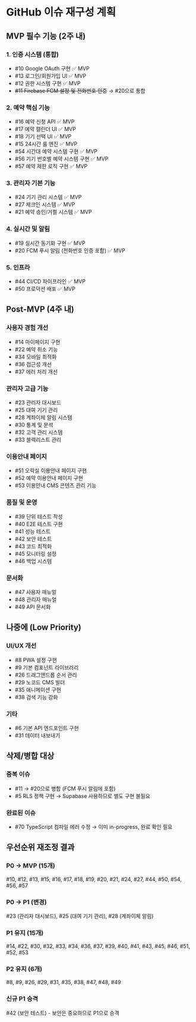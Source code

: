 # GitHub 이슈 재구성 계획

## MVP 필수 기능 (2주 내)

### 1. 인증 시스템 (통합)
- #10 Google OAuth 구현 ✅ MVP
- #13 로그인/회원가입 UI ✅ MVP
- #12 권한 시스템 구현 ✅ MVP
- ~~#11 Firebase FCM 설정 및 전화번호 인증~~ → #20으로 통합

### 2. 예약 핵심 기능
- #16 예약 신청 API ✅ MVP
- #17 예약 캘린더 UI ✅ MVP
- #18 기기 선택 UI ✅ MVP
- #15 24시간 룰 엔진 ✅ MVP
- #54 시간대 예약 시스템 구현 ✅ MVP
- #56 기기 번호별 예약 시스템 구현 ✅ MVP
- #57 예약 제한 로직 구현 ✅ MVP

### 3. 관리자 기본 기능
- #24 기기 관리 시스템 ✅ MVP
- #27 체크인 시스템 ✅ MVP
- #21 예약 승인/거절 시스템 ✅ MVP

### 4. 실시간 및 알림
- #19 실시간 동기화 구현 ✅ MVP
- #20 FCM 푸시 알림 (전화번호 인증 포함) ✅ MVP

### 5. 인프라
- #44 CI/CD 파이프라인 ✅ MVP
- #50 프로덕션 배포 ✅ MVP

## Post-MVP (4주 내)

### 사용자 경험 개선
- #14 마이페이지 구현
- #22 예약 취소 기능
- #34 모바일 최적화
- #36 접근성 개선
- #37 에러 처리 개선

### 관리자 고급 기능
- #23 관리자 대시보드
- #25 대여 기기 관리
- #28 계좌이체 알림 시스템
- #30 통계 및 분석
- #32 고객 관리 시스템
- #33 블랙리스트 관리

### 이용안내 페이지
- #51 오락실 이용안내 페이지 구현
- #52 예약 이용안내 페이지 구현
- #53 이용안내 CMS 콘텐츠 관리 기능

### 품질 및 운영
- #39 단위 테스트 작성
- #40 E2E 테스트 구현
- #41 성능 테스트
- #42 보안 테스트
- #43 코드 최적화
- #45 모니터링 설정
- #46 백업 시스템

### 문서화
- #47 사용자 매뉴얼
- #48 관리자 매뉴얼
- #49 API 문서화

## 나중에 (Low Priority)

### UI/UX 개선
- #8 PWA 설정 구현
- #9 기본 컴포넌트 라이브러리
- #26 드래그앤드롭 순서 관리
- #29 노코드 CMS 빌더
- #35 애니메이션 구현
- #38 검색 기능 강화

### 기타
- #6 기본 API 엔드포인트 구현
- #31 데이터 내보내기

## 삭제/병합 대상

### 중복 이슈
- #11 → #20으로 병합 (FCM 푸시 알림에 포함)
- #5 RLS 정책 구현 → Supabase 사용하므로 별도 구현 불필요

### 완료된 이슈
- #70 TypeScript 컴파일 에러 수정 → 이미 in-progress, 완료 확인 필요

## 우선순위 재조정 결과

### P0 → MVP (15개)
#10, #12, #13, #15, #16, #17, #18, #19, #20, #21, #24, #27, #44, #50, #54, #56, #57

### P0 → P1 (변경)
#23 (관리자 대시보드), #25 (대여 기기 관리), #28 (계좌이체 알림)

### P1 유지 (15개)
#14, #22, #30, #32, #33, #34, #36, #37, #39, #40, #41, #43, #45, #46, #51, #52, #53

### P2 유지 (6개)
#8, #9, #26, #29, #31, #35, #38, #47, #48, #49

### 신규 P1 승격
#42 (보안 테스트) - 보안은 중요하므로 P1으로 승격